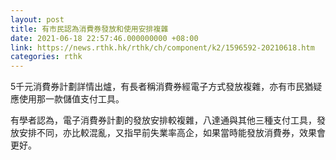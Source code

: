 ```yaml
---
layout: post
title: 有市民認為消費券發放和使用安排複雜
date: 2021-06-18 22:57:46.000000000 +08:00
link: https://news.rthk.hk/rthk/ch/component/k2/1596592-20210618.htm
categories: rthk
---
```


5千元消費券計劃詳情出爐，有長者稱消費券經電子方式發放複雜，亦有市民猶疑應使用那一款儲值支付工具。

有學者認為，電子消費券計劃的發放安排較複雜，八達通與其他三種支付工具，發放安排不同，亦比較混亂，又指早前失業率高企，如果當時能發放消費券，效果會更好。
